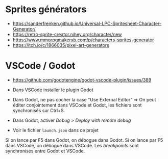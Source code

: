 # Sprites générators

* <https://sanderfrenken.github.io/Universal-LPC-Spritesheet-Character-Generator/>
* <https://retro-sprite-creator.nihey.org/character/new>
* <https://www.mmorpgmakerxb.com/p/characters-sprites-generator>
* <https://itch.io/c/1866035/pixel-art-generators>

# VSCode / Godot

* <https://github.com/godotengine/godot-vscode-plugin/issues/389>

* Dans VSCode installer le plugin Godot
* Dans Godot, ne pas cocher la case "Use External Editor" => On peut éditer
  conjointement dans VSCode et Godot, les fichiers sont synchronisés sur Ctrl+S.
* Dans Godot, activer _Debug > Deploy with remote debug_
* Voir le fichier `launch.json` dans ce projet

Si on lance par F5 dans Godot, on débogue dans Godot. Si on lance par F5 dans
VSCode, on débogue dans VSCode. Les _breakpoints_ sont synchronisés entre Godot
et VSCode.
